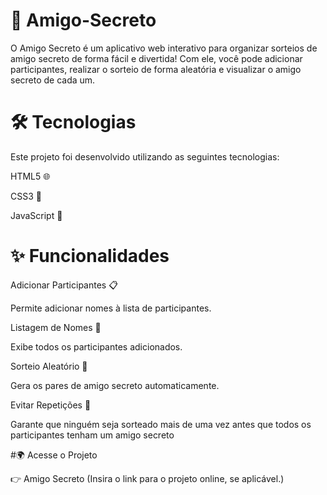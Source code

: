# 🎁 Amigo-Secreto
O Amigo Secreto é um aplicativo web interativo para organizar sorteios de amigo secreto de forma fácil e divertida! Com ele, você pode adicionar participantes, realizar o sorteio de forma aleatória e visualizar o amigo secreto de cada um.

# 🛠 Tecnologias
Este projeto foi desenvolvido utilizando as seguintes tecnologias:

HTML5 🌐

CSS3 🎨

JavaScript 📜

# ✨ Funcionalidades

Adicionar Participantes 📋

Permite adicionar nomes à lista de participantes.



Listagem de Nomes 📝

Exibe todos os participantes adicionados.



Sorteio Aleatório 🔄

Gera os pares de amigo secreto automaticamente.



Evitar Repetições 🔄

Garante que ninguém seja sorteado mais de uma vez antes que todos os participantes tenham um amigo secreto

#🌍 Acesse o Projeto

👉 Amigo Secreto (Insira o link para o projeto online, se aplicável.)
